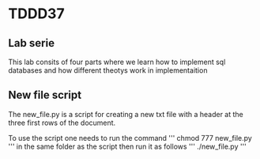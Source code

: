 # TDDD37

## Lab serie

This lab consits of four parts where we learn how to implement sql
databases and how different theotys work in implementaition

## New file script

The new_file.py is a script for creating a new txt file with a header at the three first rows of the document.

To use the script one needs to run the command
'''
chmod 777 new_file.py
'''
in the same folder as the script then run it as follows
'''
./new_file.py
'''